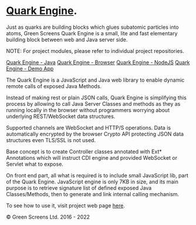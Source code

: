 
# [Quark Engine](https://quark.greenscreens.ltd/).

Just as quarks are building blocks which glues subatomic particles into atoms,
Green Screens Quark Engine is a small, lite and fast elementary building block between web and Java server side.

NOTE: For project modules, please refer to individual project repositories.

  [Quark Engine - Java](https://github.com/greenscreens-io/quark-java)
  [Quark Engine - Browser](https://github.com/greenscreens-io/quark-web)
  [Quark Engine - NodeJS](https://github.com/greenscreens-io/quark-node)
  [Quark Engine - Demo App](https://github.com/greenscreens-io/quark-demo)

The Quark Engine is a JavaScript and Java web library to enable dynamic remote calls of exposed Java Methods.

Instead of making rest or plain JSON calls, Quark Engine is simplifying this process by allowing
to call Java Server Classes and methods as they as running locally in the browser without
programmers worrying about underlying REST/WebSocket data structures.

Supported channels are WebSocket and HTTP/S operations. Data is automatically encrypted
by the browser Crypto API protecting JSON data structures even TLS/SSL is not used.

Base concept is to create Controller classes annotated with Ext* Annotations which will
instruct CDI engine and provided WebSocket or Servlet what to expose.

On front end part, all what is required is to include small JavaScript lib, part of the Quark Engine.
JavaScript engine is only 7KB in size, and its main purpose is to retrieve signature list of defined exposed
Java Classes/Methods, then to generate and link internal calling mechanism.

To see how to use it, visit project web page [here](https://quark.greenscreens.ltd/).

&copy; Green Screens Ltd. 2016 - 2022
